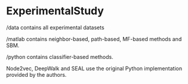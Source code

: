 # ExperimentalStudy

/data contains all experimental datasets

/matlab contains neighbor-based, path-based, MF-based methods and SBM.

/python contains classifier-based methods.

Node2vec, DeepWalk and SEAL use the original Python implementation provided by the authors.
